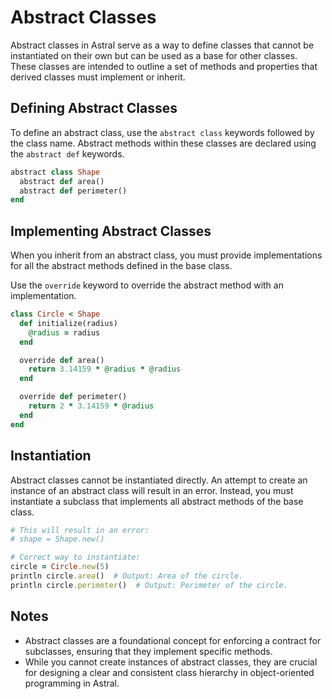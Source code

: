 # Abstract Classes

Abstract classes in Astral serve as a way to define classes that cannot be instantiated on their own but can be used as a base for other classes. These classes are intended to outline a set of methods and properties that derived classes must implement or inherit.

## Defining Abstract Classes

To define an abstract class, use the `abstract class` keywords followed by the class name. Abstract methods within these classes are declared using the `abstract def` keywords.

```ruby
abstract class Shape
  abstract def area()
  abstract def perimeter()
end
```

## Implementing Abstract Classes

When you inherit from an abstract class, you must provide implementations for all the abstract methods defined in the base class.

Use the `override` keyword to override the abstract method with an implementation.

```ruby
class Circle < Shape
  def initialize(radius)
    @radius = radius
  end

  override def area()
    return 3.14159 * @radius * @radius
  end

  override def perimeter()
    return 2 * 3.14159 * @radius
  end
end
```

## Instantiation

Abstract classes cannot be instantiated directly. An attempt to create an instance of an abstract class will result in an error. Instead, you must instantiate a subclass that implements all abstract methods of the base class.

```ruby
# This will result in an error:
# shape = Shape.new()

# Correct way to instantiate:
circle = Circle.new(5)
println circle.area()  # Output: Area of the circle.
println circle.perimeter()  # Output: Perimeter of the circle.
```

## Notes

- Abstract classes are a foundational concept for enforcing a contract for subclasses, ensuring that they implement specific methods.
- While you cannot create instances of abstract classes, they are crucial for designing a clear and consistent class hierarchy in object-oriented programming in Astral.
